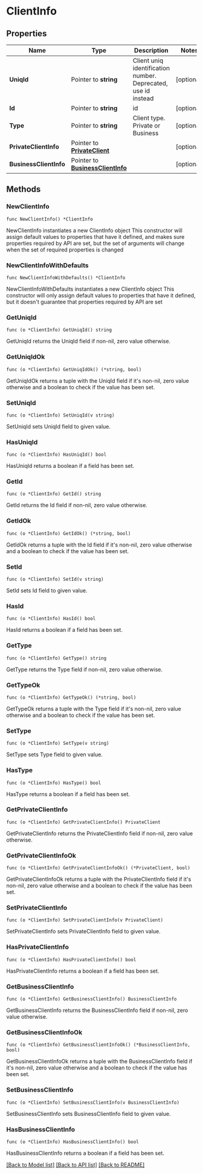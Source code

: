 # ClientInfo

## Properties

Name | Type | Description | Notes
------------ | ------------- | ------------- | -------------
**UniqId** | Pointer to **string** | Client uniq identification number. Deprecated, use id instead | [optional] 
**Id** | Pointer to **string** | id | [optional] 
**Type** | Pointer to **string** | Client type. Private or Business | [optional] 
**PrivateClientInfo** | Pointer to [**PrivateClient**](PrivateClient.md) |  | [optional] 
**BusinessClientInfo** | Pointer to [**BusinessClientInfo**](BusinessClientInfo.md) |  | [optional] 

## Methods

### NewClientInfo

`func NewClientInfo() *ClientInfo`

NewClientInfo instantiates a new ClientInfo object
This constructor will assign default values to properties that have it defined,
and makes sure properties required by API are set, but the set of arguments
will change when the set of required properties is changed

### NewClientInfoWithDefaults

`func NewClientInfoWithDefaults() *ClientInfo`

NewClientInfoWithDefaults instantiates a new ClientInfo object
This constructor will only assign default values to properties that have it defined,
but it doesn't guarantee that properties required by API are set

### GetUniqId

`func (o *ClientInfo) GetUniqId() string`

GetUniqId returns the UniqId field if non-nil, zero value otherwise.

### GetUniqIdOk

`func (o *ClientInfo) GetUniqIdOk() (*string, bool)`

GetUniqIdOk returns a tuple with the UniqId field if it's non-nil, zero value otherwise
and a boolean to check if the value has been set.

### SetUniqId

`func (o *ClientInfo) SetUniqId(v string)`

SetUniqId sets UniqId field to given value.

### HasUniqId

`func (o *ClientInfo) HasUniqId() bool`

HasUniqId returns a boolean if a field has been set.

### GetId

`func (o *ClientInfo) GetId() string`

GetId returns the Id field if non-nil, zero value otherwise.

### GetIdOk

`func (o *ClientInfo) GetIdOk() (*string, bool)`

GetIdOk returns a tuple with the Id field if it's non-nil, zero value otherwise
and a boolean to check if the value has been set.

### SetId

`func (o *ClientInfo) SetId(v string)`

SetId sets Id field to given value.

### HasId

`func (o *ClientInfo) HasId() bool`

HasId returns a boolean if a field has been set.

### GetType

`func (o *ClientInfo) GetType() string`

GetType returns the Type field if non-nil, zero value otherwise.

### GetTypeOk

`func (o *ClientInfo) GetTypeOk() (*string, bool)`

GetTypeOk returns a tuple with the Type field if it's non-nil, zero value otherwise
and a boolean to check if the value has been set.

### SetType

`func (o *ClientInfo) SetType(v string)`

SetType sets Type field to given value.

### HasType

`func (o *ClientInfo) HasType() bool`

HasType returns a boolean if a field has been set.

### GetPrivateClientInfo

`func (o *ClientInfo) GetPrivateClientInfo() PrivateClient`

GetPrivateClientInfo returns the PrivateClientInfo field if non-nil, zero value otherwise.

### GetPrivateClientInfoOk

`func (o *ClientInfo) GetPrivateClientInfoOk() (*PrivateClient, bool)`

GetPrivateClientInfoOk returns a tuple with the PrivateClientInfo field if it's non-nil, zero value otherwise
and a boolean to check if the value has been set.

### SetPrivateClientInfo

`func (o *ClientInfo) SetPrivateClientInfo(v PrivateClient)`

SetPrivateClientInfo sets PrivateClientInfo field to given value.

### HasPrivateClientInfo

`func (o *ClientInfo) HasPrivateClientInfo() bool`

HasPrivateClientInfo returns a boolean if a field has been set.

### GetBusinessClientInfo

`func (o *ClientInfo) GetBusinessClientInfo() BusinessClientInfo`

GetBusinessClientInfo returns the BusinessClientInfo field if non-nil, zero value otherwise.

### GetBusinessClientInfoOk

`func (o *ClientInfo) GetBusinessClientInfoOk() (*BusinessClientInfo, bool)`

GetBusinessClientInfoOk returns a tuple with the BusinessClientInfo field if it's non-nil, zero value otherwise
and a boolean to check if the value has been set.

### SetBusinessClientInfo

`func (o *ClientInfo) SetBusinessClientInfo(v BusinessClientInfo)`

SetBusinessClientInfo sets BusinessClientInfo field to given value.

### HasBusinessClientInfo

`func (o *ClientInfo) HasBusinessClientInfo() bool`

HasBusinessClientInfo returns a boolean if a field has been set.


[[Back to Model list]](../README.md#documentation-for-models) [[Back to API list]](../README.md#documentation-for-api-endpoints) [[Back to README]](../README.md)


